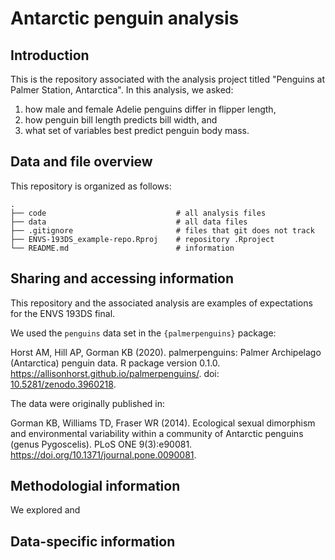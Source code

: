 # Antarctic penguin analysis

## Introduction

This is the repository associated with the analysis project titled "Penguins at Palmer Station, Antarctica". In this analysis, we asked:  
1) how male and female Adelie penguins differ in flipper length,  
2) how penguin bill length predicts bill width, and  
3) what set of variables best predict penguin body mass.

## Data and file overview

This repository is organized as follows:

```
.
├── code                             # all analysis files
├── data                             # all data files
├── .gitignore                       # files that git does not track
├── ENVS-193DS_example-repo.Rproj    # repository .Rproject
└── README.md                        # information
```

## Sharing and accessing information

This repository and the associated analysis are examples of expectations for the ENVS 193DS final.

We used the `penguins` data set in the `{palmerpenguins}` package:

Horst AM, Hill AP, Gorman KB (2020). palmerpenguins: Palmer Archipelago (Antarctica) penguin data. R package version 0.1.0. <https://allisonhorst.github.io/palmerpenguins/>. doi: [10.5281/zenodo.3960218](https://allisonhorst.github.io/palmerpenguins/index.html).

The data were originally published in:

Gorman KB, Williams TD, Fraser WR (2014). Ecological sexual dimorphism and environmental variability within a community of Antarctic penguins (genus Pygoscelis). PLoS ONE 9(3):e90081. <https://doi.org/10.1371/journal.pone.0090081>.

## Methodologial information

We explored and

## Data-specific information
